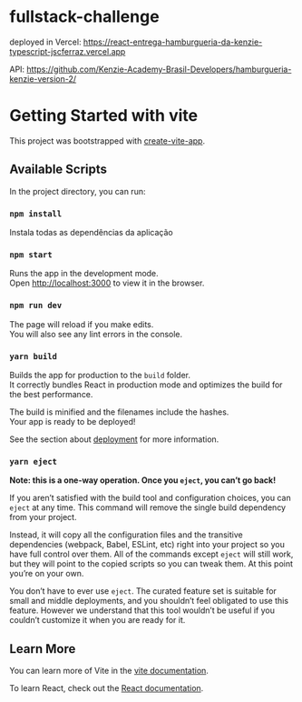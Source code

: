 # fullstack-challenge

deployed in Vercel: https://react-entrega-hamburgueria-da-kenzie-typescript-jscferraz.vercel.app

API: https://github.com/Kenzie-Academy-Brasil-Developers/hamburgueria-kenzie-version-2/

# Getting Started with vite

This project was bootstrapped with [create-vite-app](https://github.com/vitejs/create-vite-app).

## Available Scripts

In the project directory, you can run:

### `npm install`

Instala todas as dependências da aplicação

### `npm start`

Runs the app in the development mode.\
Open [http://localhost:3000](http://localhost:3000) to view it in the browser.

### `npm run dev`

The page will reload if you make edits.\
You will also see any lint errors in the console.

### `yarn build`

Builds the app for production to the `build` folder.\
It correctly bundles React in production mode and optimizes the build for the best performance.

The build is minified and the filenames include the hashes.\
Your app is ready to be deployed!

See the section about [deployment](https://facebook.github.io/create-react-app/docs/deployment) for more information.

### `yarn eject`

**Note: this is a one-way operation. Once you `eject`, you can’t go back!**

If you aren’t satisfied with the build tool and configuration choices, you can `eject` at any time. This command will remove the single build dependency from your project.

Instead, it will copy all the configuration files and the transitive dependencies (webpack, Babel, ESLint, etc) right into your project so you have full control over them. All of the commands except `eject` will still work, but they will point to the copied scripts so you can tweak them. At this point you’re on your own.

You don’t have to ever use `eject`. The curated feature set is suitable for small and middle deployments, and you shouldn’t feel obligated to use this feature. However we understand that this tool wouldn’t be useful if you couldn’t customize it when you are ready for it.

## Learn More

You can learn more of Vite in the [vite documentation](https://vitejs.dev/).

To learn React, check out the [React documentation](https://reactjs.org/).
